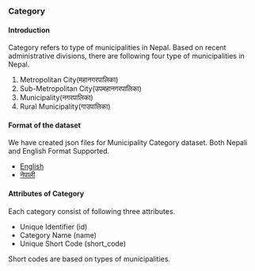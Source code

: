 ### Category

#### Introduction

Category refers to type of municipalities in Nepal. Based on recent administrative divisions, there are following four type of municipalities in Nepal.

1. Metropolitan City(महानगरपालिका)
2. Sub-Metropolitan City(उपमहानगरपालिका)
3. Municipality(नगरपालिका)
4. Rural Municipality(गाउपालिका)

#### Format of the dataset

We have created json files for Municipality Category dataset. Both Nepali and English Format Supported.

- [English](../../dataset/categories/en.json)
- [नेपाली](../../dataset/categories/np.json)

#### Attributes of Category

Each category consist of following three attributes.

- Unique Identifier (id)
- Category Name (name)
- Unique Short Code (short_code)

Short codes are based on types of municipalities.